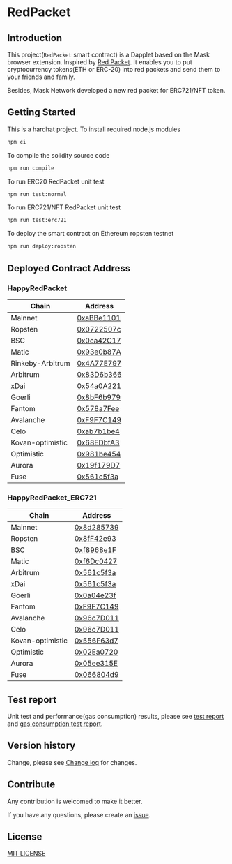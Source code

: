 # RedPacket

## Introduction

This project(`RedPacket` smart contract) is a Dapplet based on the Mask browser extension. Inspired by [Red Packet](https://en.wikipedia.org/wiki/Red_envelope). It enables you to put cryptocurrency tokens(ETH or ERC-20) into red packets and send them to your friends and family.

Besides, Mask Network developed a new red packet for ERC721/NFT token.

## Getting Started

This is a hardhat project. To install required node.js modules

```bash
npm ci
```

To compile the solidity source code

```bash
npm run compile
```

To run ERC20 RedPacket unit test

```bash
npm run test:normal
```

To run ERC721/NFT RedPacket unit test

```bash
npm run test:erc721
```

To deploy the smart contract on Ethereum ropsten testnet

```bash
npm run deploy:ropsten
```

## Deployed Contract Address

### HappyRedPacket

| Chain            | Address                                                                                                           |
| ---------------- | ----------------------------------------------------------------------------------------------------------------- |
| Mainnet          | [0xaBBe1101](https://etherscan.io/address/0xaBBe1101FD8fa5847c452A6D70C8655532B03C33)                             |
| Ropsten          | [0x0722507c](https://ropsten.etherscan.io/address/0x0722507c3b776A6B205946592016e358B0D34c3F)                     |
| BSC              | [0x0ca42C17](https://bscscan.com/address/0x0ca42C178e14c618c81B8438043F27d9D38145f6)                              |
| Matic            | [0x93e0b87A](https://polygonscan.com/address/0x93e0b87A0aD0C991dc1B5176ddCD850c9a78aabb)                          |
| Rinkeby-Arbitrum | [0x4A77E797](https://rinkeby-explorer.arbitrum.io/address/0x4A77E797031257db72F7D2C3Ec08a4FAc5c8CfE9)             |
| Arbitrum         | [0x83D6b366](https://explorer.arbitrum.io/address/0x83D6b366f21e413f214EB077D5378478e71a5eD2)                     |
| xDai             | [0x54a0A221](https://blockscout.com/xdai/mainnet/address/0x54a0A221C25Fc0a347EC929cFC5db0be17fA2a2B/transactions) |
| Goerli           | [0x8bF6b979](https://goerli.etherscan.io/address/0x8bF6b979286970860Adc75dc621cf1969b0bE66C)                      |
| Fantom           | [0x578a7Fee](https://ftmscan.com/address/0x578a7Fee5f0D8CEc7d00578Bf37374C5b95C4b98)                              |
| Avalanche        | [0xF9F7C149](https://snowtrace.io/address/0xF9F7C1496c21bC0180f4B64daBE0754ebFc8A8c0)                             |
| Celo             | [0xab7b1be4](https://explorer.celo.org/address/0xab7b1be4233a04e5c43a810e75657eced8e5463b/transactions)           |
| Kovan-optimistic | [0x68EDbfA3](https://kovan-optimistic.etherscan.io/address/0x68EDbfA3E564C987FaaAB54f4FD1E7567D4151Dd)            |
| Optimistic       | [0x981be454](https://optimistic.etherscan.io/address/0x981be454a930479d92C91a0092D204b64845A5D6)                |
| Aurora           | [0x19f179D7](https://explorer.mainnet.aurora.dev/address/0x19f179D7e0D7d9F9d5386afFF64271D98A91615B/transactions) |
| Fuse             | [0x561c5f3a](https://explorer.fuse.io/address/0x561c5f3a19871ecb1273D6D8eCc276BeEDa5c8b4/transactions)            |

### HappyRedPacket_ERC721

| Chain            | Address                                                                                                           |
| ---------------- | ----------------------------------------------------------------------------------------------------------------- |
| Mainnet          | [0x8d285739](https://etherscan.io/address/0x8d285739523FC2Ac8eC9c9C229ee863C8C9bF8C8)                             |
| Ropsten          | [0x8fF42e93](https://ropsten.etherscan.io/address/0x8fF42e93C19E44763FD1cD07b9E04d13bA07AD3f)                     |
| BSC              | [0xf8968e1F](https://bscscan.com/address/0xf8968e1Fcf1440Be5Cec7Bb495bcee79753d5E06)                              |
| Matic            | [0xf6Dc0427](https://polygonscan.com/address/0xf6Dc042717EF4C097348bE00f4BaE688dcaDD4eA)                          |
| Arbitrum         | [0x561c5f3a](https://explorer.arbitrum.io/address/0x561c5f3a19871ecb1273D6D8eCc276BeEDa5c8b4)                     |
| xDai             | [0x561c5f3a](https://blockscout.com/xdai/mainnet/address/0x561c5f3a19871ecb1273D6D8eCc276BeEDa5c8b4/transactions) |
| Goerli           | [0x0a04e23f](https://goerli.etherscan.io/address/0x0a04e23f95E9DB2Fe4C31252548F663fFe3AAe4d)                      |
| Fantom           | [0xF9F7C149](https://ftmscan.com/address/0xF9F7C1496c21bC0180f4B64daBE0754ebFc8A8c0)                              |
| Avalanche        | [0x96c7D011](https://snowtrace.io/address/0x96c7D011cdFD467f551605f0f5Fce279F86F4186)                             |
| Celo             | [0x96c7D011](https://explorer.celo.org/address/0x96c7D011cdFD467f551605f0f5Fce279F86F4186/transactions)           |
| Kovan-optimistic | [0x556F63d7](https://kovan-optimistic.etherscan.io/address/0x556F63d7467c729034585C3e50e54e582222b491)            |
| Optimistic       | [0x02Ea0720](https://optimistic.etherscan.io/address/0x02Ea0720254F7fa4eca7d09A1b9C783F1020EbEF)                  |
| Aurora           | [0x05ee315E](https://explorer.mainnet.aurora.dev/address/0x05ee315E407C21a594f807D61d6CC11306D1F149/transactions) |
| Fuse             | [0x066804d9](https://explorer.fuse.io/address/0x066804d9123bF2609Ed4A4a40b1177a9c5a9Ed51/transactions)            |

## Test report

Unit test and performance(gas consumption) results, please see [test report](docs/test_report.txt) and [gas consumption test report](docs/performance_test.txt).

## Version history

Change, please see [Change log](docs/CHANGELOG.md) for changes.

## Contribute

Any contribution is welcomed to make it better.

If you have any questions, please create an [issue](https://github.com/DimensionDev/RedPacket/issues).

## License

[MIT LICENSE](LICENSE)
